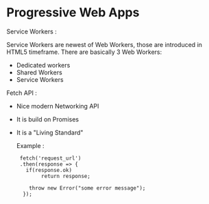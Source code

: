 # Progressive Web Apps

Service Workers :

Service Workers are newest of Web Workers, those are introduced in HTML5 timeframe. There are basically 3 Web Workers:
- Dedicated workers
- Shared Workers
- Service Workers

Fetch API :
- Nice modern Networking API
- It is build on Promises
- It is a "Living Standard"

   Example :
  
  ```
   fetch('request_url')
   .then(response => {
     if(response.ok)
          return response;
          
      throw new Error("some error message");
    });
   ```

     
